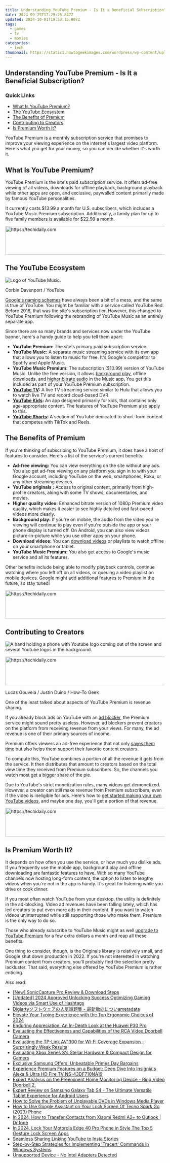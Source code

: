 ```yaml
---
title: Understanding YouTube Premium - Is It a Beneficial Subscription?
date: 2024-09-25T17:29:25.847Z
updated: 2024-10-01T19:53:15.807Z
tags:
  - games
  - tv
  - movies
categories:
  - tech
thumbnail: https://static1.howtogeekimages.com/wordpress/wp-content/uploads/2024/05/a-hand-holding-a-phone-with-youtube-premium-logo-on-the-screen.jpg
---
```


## Understanding YouTube Premium - Is It a Beneficial Subscription?

### Quick Links

* [What Is YouTube Premium?](https://screen-activity-recording.techidaily.com/updated-become-an-engaging-speaker-on-google-meet-platforms/)
* [The YouTube Ecosystem](https://blog-min.techidaily.com/how-to-repair-a-damaged-video-file-of-asus-using-video-repair-utility-on-mac-by-stellar-video-repair-mobile-video-repair/)
* [The Benefits of Premium](https://some-techniques.techidaily.com/2024-approved-getting-started-with-itunes-podcasts-on-ios-devices/)
* [Contributing to Creators](https://change-location.techidaily.com/in-2024-what-legendaries-are-in-pokemon-platinum-on-samsung-galaxy-xcover-7-drfone-by-drfone-virtual-android/)
* [Is Premium Worth It?](https://sim-unlock.techidaily.com/in-2024-tips-and-tricks-to-tell-if-your-iphone-xr-is-unlocked-by-drfone-ios/)

 YouTube Premium is a monthly subscription service that promises to improve your viewing experience on the internet's largest video platform. Here's what you get for your money, so you can decide whether it's worth it.

##  What Is YouTube Premium?

 YouTube Premium is the site's paid subscription service. It offers ad-free viewing of all videos, downloads for offline playback, background playback while other apps are open, and exclusive, paywalled content primarily made by famous YouTube personalities.

 It currently costs $13.99 a month for U.S. subscribers, which includes a YouTube Music Premium subscription. Additionally, a family plan for up to five family members is available for $22.99 a month.

<!-- affiliate ads begin -->
<a href="https://ephamedtechinc.pxf.io/c/5597632/2137221/26400" target="_top" id="2137221">
  <img src="//a.impactradius-go.com/display-ad/26400-2137221" border="0" alt="https://techidaily.com" width="728" height="90"/>
</a>
<img height="0" width="0" src="https://ephamedtechinc.pxf.io/i/5597632/2137221/26400" style="position:absolute;visibility:hidden;" border="0" />
<!-- affiliate ads end -->

##  The YouTube Ecosystem

![Logo of YouTube Music.](https://static1.howtogeekimages.com/wordpress/wp-content/uploads/2024/08/youtubemusic.jpg) 

Corbin Davenport / YouTube

[Google's naming schemes](https://youtube-data.techidaily.com/op-fifa-scoreboard-tactics-in-infographics-for-2024/) have always been a bit of a mess, and the same is true of YouTube. You might be familiar with a service called YouTube Red. Before 2018, that was the site's subscription tier. However, this changed to YouTube Premium following the rebranding of YouTube Music as an entirely separate app.

 Since there are so many brands and services now under the YouTube banner, here's a handy guide to help you tell them apart:

* **YouTube Premium:** The site's primary paid subscription service.
* **YouTube Music:** A separate music streaming service with its own app that allows you to listen to music for free. It's Google's competitor to Spotify and Apple Music.
* **YouTube Music Premium:** The subscription ($10.99) version of YouTube Music. Unlike the free version, it allows [background play](https://facebook-video-recording.techidaily.com/new-leveraging-your-roku-setup-for-exclusive-fb-live-content/), offline downloads, and [higher bitrate audio](https://techidaily.com/what-can-you-do-with-face-id-on-iphone-15-by-drfone-ios-unlock-ios-unlock/) in the Music app. You get this included as part of your YouTube Premium subscription.
* **[YouTube TV](https://extra-guidance.techidaily.com/new-real-time-voice-to-action-no-price-tag/):** A live TV streaming service similar to Hulu that allows you to watch live TV and record cloud-based DVR.
* **[YouTube Kids](https://some-approaches.techidaily.com/user-testimonials-and-reviews-on-the-lg-bp350-monitor-for-2024/):** An app designed primarily for kids, that contains only age-appropriate content. The features of YouTube Premium also apply to this.
* **[YouTube Shorts](https://hardware-help.techidaily.com/enhance-your-gaming-world-the-ultimate-guide-to-installing-asus-970-pro-gpus/):** A section of YouTube dedicated to short-form content that competes with TikTok and Reels.

##  The Benefits of Premium

 If you're thinking of subscribing to YouTube Premium, it does have a host of features to consider. Here's a list of the service's current benefits:

* **Ad-free viewing:** You can view everything on the site without any ads. You also get ad-free viewing on any platform you sign in to with your Google account, including YouTube on the web, smartphones, Roku, or any other streaming devices.
* **YouTube originals** **:** Access to original content, primarily from high-profile creators, along with some TV shows, documentaries, and movies.
* **Higher quality video:** Enhanced bitrate version of 1080p Premium video quality, which makes it easier to see highly detailed and fast-paced videos more clearly.
* **Background play:** If you're on mobile, the audio from the video you're viewing will continue to play even if you're outside the app or your phone display is turned off. On Android, you can also view videos picture-in-picture while you use other apps on your phone.
* **Download videos:** You can [download videos](https://fox-info.techidaily.com/2024-approved-lg-bp550s-evolution-a-2023-perspective/) or playlists to watch offline on your smartphone or tablet.
* **YouTube Music Premium:** You also get access to Google's music service and all its features.

 Other benefits include being able to modify playback controls, continue watching where you left off on all videos, or queuing a video playlist on mobile devices. Google might add additional features to Premium in the future, so stay tuned!

<!-- affiliate ads begin -->
<a href="https://ephamedtechinc.pxf.io/c/5597632/2137202/26400" target="_top" id="2137202">
  <img src="//a.impactradius-go.com/display-ad/26400-2137202" border="0" alt="https://techidaily.com" width="728" height="90"/>
</a>
<img height="0" width="0" src="https://ephamedtechinc.pxf.io/i/5597632/2137202/26400" style="position:absolute;visibility:hidden;" border="0" />
<!-- affiliate ads end -->

##  Contributing to Creators

![A hand holding a phone with Youtube logo coming out of the screen and several Youtube logos in the background.](https://static1.howtogeekimages.com/wordpress/wp-content/uploads/2024/07/a-hand-holding-a-phone-with-youtube-logo-coming-out-of-the-screen-and-several-youtube-logos-in-the-background.jpg) 

<!-- affiliate ads begin -->
<a href="https://aligracehair.sjv.io/c/5597632/2027181/19272" target="_top" id="2027181">
  <img src="//a.impactradius-go.com/display-ad/19272-2027181" border="0" alt="https://techidaily.com" width="728" height="90"/>
</a>
<img height="0" width="0" src="https://aligracehair.sjv.io/i/5597632/2027181/19272" style="position:absolute;visibility:hidden;" border="0" />
<!-- affiliate ads end -->

Lucas Gouveia / Justin Duino / How-To Geek

 One of the least talked about aspects of YouTube Premium is revenue sharing.

 If you already block ads on YouTube with an [ad blocker](https://extra-skills.techidaily.com/in-2024-rhythmic-entry-points-curating-soundscapes-for-podcasts/), the Premium service might sound pretty useless. However, ad blockers prevent creators on the platform from receiving revenue from your views. For many, the ad revenue is one of their primary sources of income.

 Premium offers viewers an ad-free experience that not only [saves them time](https://howto.techidaily.com/7-solutions-to-fix-chrome-crashes-or-wont-open-on-oppo-find-x6-drfone-by-drfone-fix-android-problems-fix-android-problems/) but also helps them support their favorite content creators.

 To compute this, YouTube combines a portion of all the revenue it gets from the service. It then distributes that amount to creators based on the total view time they received from Premium subscribers. So, the channels you watch most get a bigger share of the pie.

 Due to YouTube's strict monetization rules, many videos get demonetized. However, a creator can still make revenue from Premium subscribers, even if the video is ineligible for ads. Here's how to [get started making your own YouTube videos](https://article-helps.techidaily.com/new-sifting-through-cloud-costs-for-maximum-savings/), and maybe one day, you'll get a portion of that revenue.

<!-- affiliate ads begin -->
<a href="https://united.elfm.net/c/5597632/2139563/4704" target="_top" id="2139563">
  <img src="//a.impactradius-go.com/display-ad/4704-2139563" border="0" alt="https://techidaily.com" width="728" height="90"/>
</a>
<img height="0" width="0" src="https://united.elfm.net/i/5597632/2139563/4704" style="position:absolute;visibility:hidden;" border="0" />
<!-- affiliate ads end -->

##  Is Premium Worth It?

 It depends on how often you use the service, or how much you dislike ads. If you frequently use the mobile app, background play and offline downloading are fantastic features to have. With so many YouTube channels now hosting long-form content, the option to listen to lengthy videos when you're not in the app is handy. It's great for listening while you drive or cook dinner.

 If you most often watch YouTube from your desktop, the utility is definitely in the ad-blocking. Video ad revenues have been falling lately, which has led creators to put even more ads in their content. If you want to watch videos uninterrupted while still supporting those who make them, Premium is the only way to do so.

 Those who already subscribe to YouTube Music might as well [upgrade to YouTube Premium](https://hardware-help.techidaily.com/enhance-performance-with-a-hid-compliant-mouse-driver-update/) for a few extra dollars a month and reap all these benefits.

 One thing to consider, though, is the Originals library is relatively small, and Google shut down production in 2022\. If you're not interested in watching Premium content from creators, you'll probably find the selection pretty lackluster. That said, everything else offered by YouTube Premium is rather enticing.

<ins class="adsbygoogle"
     style="display:block"
     data-ad-format="autorelaxed"
     data-ad-client="ca-pub-7571918770474297"
     data-ad-slot="1223367746"></ins>

<ins class="adsbygoogle"
     style="display:block"
     data-ad-client="ca-pub-7571918770474297"
     data-ad-slot="8358498916"
     data-ad-format="auto"
     data-full-width-responsive="true"></ins>

<span class="atpl-alsoreadstyle">Also read:</span>
<div><ul>
<li><a href="https://screen-sharing-recording.techidaily.com/new-soniccapture-pro-review-and-download-steps/"><u>[New] SonicCapture Pro Review & Download Steps</u></a></li>
<li><a href="https://youtube-web.techidaily.com/ed-2024-approved-unlocking-success-optimizing-gaming-videos-via-smart-use-of-hashtags/"><u>[Updated] 2024 Approved Unlocking Success Optimizing Gaming Videos via Smart Use of Hashtags</u></a></li>
<li><a href="https://blog-min.techidaily.com/digiarty-ametadata/"><u>Digiartyソフトウェアの人気話題集 - 最新動向についametadata</u></a></li>
<li><a href="https://buynow-marvelous.techidaily.com/elevate-your-typing-experience-with-the-top-ergonomic-choices-of-2024/"><u>Elevate Your Typing Experience with the Top Ergonomic Choices of 2024</u></a></li>
<li><a href="https://buynow-marvelous.techidaily.com/enduring-appreciation-an-in-depth-look-at-the-huawei-p30-pro/"><u>Enduring Appreciation: An In-Depth Look at the Huawei P30 Pro</u></a></li>
<li><a href="https://buynow-marvelous.techidaily.com/evaluating-the-effectiveness-and-capabilities-of-the-rca-video-doorbell-camera/"><u>Evaluating the Effectiveness and Capabilities of the RCA Video Doorbell Camera</u></a></li>
<li><a href="https://buynow-marvelous.techidaily.com/evaluating-the-tp-link-av1300-for-wi-fi-coverage-expansion-surprisingly-weak-results/"><u>Evaluating the TP-Link AV1300 for Wi-Fi Coverage Expansion – Surprisingly Weak Results</u></a></li>
<li><a href="https://buynow-marvelous.techidaily.com/evaluating-xbox-series-ss-stellar-hardware-and-compact-design-for-gamers/"><u>Evaluating Xbox Series S's Stellar Hardware & Compact Design for Gamers</u></a></li>
<li><a href="https://buynow-marvelous.techidaily.com/exclusive-samsung-offers-unbeatable-primes-day-bargains/"><u>Exclusive Samsung Offers: Unbeatable Primes Day Bargains</u></a></li>
<li><a href="https://buynow-marvelous.techidaily.com/experience-premium-features-on-a-budget-deep-dive-into-insignias-alexa-and-ultra-hd-fire-tv-ns-43df710na19/"><u>Experience Premium Features on a Budget: Deep Dive Into Insignia's Alexa & Ultra HD Fire TV NS-43DF710NA19</u></a></li>
<li><a href="https://buynow-marvelous.techidaily.com/expert-analysis-on-the-preeminent-home-monitoring-device-ring-video-doorbell-2/"><u>Expert Analysis on the Preeminent Home Monitoring Device - Ring Video Doorbell 2.</u></a></li>
<li><a href="https://buynow-marvelous.techidaily.com/expert-review-on-samsung-galaxy-tab-s4-the-ultimate-versatile-tablet-experience-for-android-users/"><u>Expert Review on Samsung Galaxy Tab S4 - The Ultimate Versatile Tablet Experience for Android Users</u></a></li>
<li><a href="https://some-approaches.techidaily.com/how-to-solve-the-problem-of-unplayable-dvds-in-windows-media-player/"><u>How to Solve the Problem of Unplayable DVDs in Windows Media Player</u></a></li>
<li><a href="https://unlock-android.techidaily.com/how-to-use-google-assistant-on-your-lock-screen-of-tecno-spark-go-2023-phone-by-drfone-android/"><u>How to Use Google Assistant on Your Lock Screen Of Tecno Spark Go (2023) Phone</u></a></li>
<li><a href="https://android-transfer.techidaily.com/in-2024-how-to-transfer-contacts-from-xiaomi-redmi-a2plus-to-outlook-drfone-by-drfone-transfer-from-android-transfer-from-android/"><u>In 2024, How to Transfer Contacts from Xiaomi Redmi A2+ to Outlook | Dr.fone</u></a></li>
<li><a href="https://android-unlock.techidaily.com/in-2024-lock-your-motorola-edge-40-pro-phone-in-style-the-top-5-gesture-lock-screen-apps-by-drfone-android/"><u>In 2024, Lock Your Motorola Edge 40 Pro Phone in Style The Top 5 Gesture Lock Screen Apps</u></a></li>
<li><a href="https://instagram-video-files.techidaily.com/seamless-sharing-linking-youtube-to-insta-stories/"><u>Seamless Sharing Linking YouTube to Insta Stories</u></a></li>
<li><a href="https://tech-renaissance.techidaily.com/step-by-step-strategies-for-implementing-tracert-commands-in-windows-systems/"><u>Step-by-Step Strategies for Implementing 'Tracert' Commands in Windows Systems</u></a></li>
<li><a href="https://driver-error.techidaily.com/unsupported-device-no-intel-adapters-detected/"><u>Unsupported Device - No Intel Adapters Detected</u></a></li>
</ul></div>

